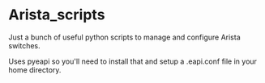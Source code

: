 # Arista_scripts

Just a bunch of useful python scripts to manage and configure Arista switches.

Uses pyeapi so you'll need to install that and setup a .eapi.conf file in your home directory.
